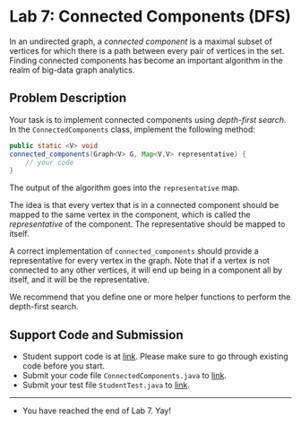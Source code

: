 # Lab 7: Connected Components (DFS)

In an undirected graph, a *connected component* is a maximal
subset of vertices for which there is a path between every
pair of vertices in the set.
Finding connected components has become an important algorithm
in the realm of big-data graph analytics.

## Problem Description

Your task is to implement connected components using *depth-first search*.
In the `ConnectedComponents` class, implement the following method:

```java
public static <V> void
connected_components(Graph<V> G, Map<V,V> representative) {
    // your code
}
```

The output of the algorithm goes into the `representative` map.

The idea is that every vertex that is in a connected component
should be mapped to the same vertex in the component, which is
called the *representative* of the component. The representative
should be mapped to itself.

A correct implementation of `connected_components` should
provide a representative for every vertex in the graph.
Note that if a vertex is not connected to any other vertices,
it will end up being in a component all by itself, and it
will be the representative.

We recommend that you define one or more helper functions to
perform the depth-first search.

## Support Code and Submission

+ Student support code is at [link](https://github.com/IUDataStructuresCourse/connected-components-student-support-code).
  Please make sure to go through existing code before you start.
+ Submit your code file `ConnectedComponents.java` to
  [link](https://autograder.luddy.indiana.edu/web/project/702).
+ Submit your test file `StudentTest.java` to
  [link](https://autograder.luddy.indiana.edu/web/project/705).

-----------------

* You have reached the end of Lab 7. Yay!
